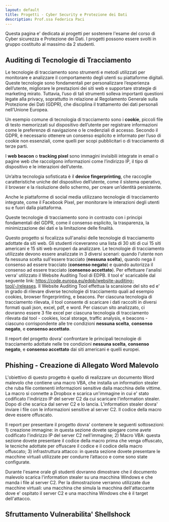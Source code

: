 ```yaml
---
layout: default
title: Progetti - Cyber Security e Protezione dei Dati
description: Prof.ssa Federica Paci
---
```

Questa pagina e' dedicata ai progetti per sostenere l'esame del corso di Cyber sicurezza e Protezione dei Dati. I progetti possono essere svolti in gruppo costituito al massimo da 2 studenti.

## Auditing di Tecnologie di Tracciamento 
Le tecnologie di tracciamento sono strumenti e metodi utilizzati per monitorare e analizzare il comportamento degli utenti su piattaforme digitali. Queste tecnologie sono fondamentali per personalizzare l’esperienza dell’utente, migliorare le prestazioni dei siti web e supportare strategie di marketing mirato. Tuttavia, l’uso di tali strumenti solleva importanti questioni legate alla privacy, soprattutto in relazione al Regolamento Generale sulla Protezione dei Dati (GDPR), che disciplina il trattamento dei dati personali nell’Unione Europea.

Un esempio comune di tecnologia di tracciamento sono i **cookie**, piccoli file di testo memorizzati sul dispositivo dell’utente per registrare informazioni come le preferenze di navigazione o le credenziali di accesso. Secondo il GDPR, è necessario ottenere un consenso esplicito e informato per l’uso di cookie non essenziali, come quelli per scopi pubblicitari o di tracciamento di terze parti. 

I **web beacon** o **tracking pixel** sono immagini invisibili integrate in email o pagine web che raccolgono informazioni come l’indirizzo IP, il tipo di dispositivo e le interazioni dell’utente.  

Un’altra tecnologia sofisticata è il **device fingerprinting**, che raccoglie caratteristiche uniche del dispositivo dell’utente, come il sistema operativo, il browser e la risoluzione dello schermo, per creare un’identità persistente. 

Anche le piattaforme di social media utilizzano tecnologie di tracciamento integrate, come il Facebook Pixel, per monitorare le interazioni degli utenti su e fuori dalla piattaforma. 

Queste tecnologie di tracciamento sono in contrasto con i principi fondamentali del GDPR, come il consenso esplicito, la trasparenza, la minimizzazione dei dati e la limitazione delle finalità. 

Questo progetto si focalizza sull'analisi delle tecnologie di tracciamento adottate da siti web. Gli studenti riceveranno una lista di 30 siti di cui 15 siti americani e 15 siti web europeri da analizzare. Le tecnologie di tracciamento utilizzate devono essere analizzate in 3 diversi scenari: quando l'utente non fa nessuna scelta sull'essere tracciato (**nessuna scelta**), quando nega il consenso ad essere tracciato (**consenso negato**) e quando autorizza il consenso ad essere tracciato (**consenso accettato**). Per effettuare l'analisi verra' utilizzato il Website Auditing Tool di EDPB. Il tool e' scaricabile dal seguente link: https://code.europa.eu/edpb/website-auditing-tool/-/releases. Il Website Auditing Tool effettua la scansione del sito ed e' in grado di rilevare diverse tecnologie di tracciamento quali ad esempio cookies, browser fingerprinting, e beacons. Per ciascuna tecnologia di tracciamento rilevata, il tool consente di scaricare i dati raccolti in diversi formati quali json, excel, pdf, e word. Per ciascun sito analizzato, ci dovranno essere 3 file excel per ciascuna tecnologia di tracciamento rilevata dal tool - cookies, local storage, traffic analysis, e beacons - ciascuno corrispondente alle tre condizioni **nessuna scelta**, **consenso negato**, e **consenso accettato**.

Il report del progetto dovra' confrontare le principali tecnologie di tracciamento adottate nelle tre condizioni **nessuna scelta**, **consenso negato**, e **consenso accettato** dai siti americani e quelli europei. 

## Phishing - Creazione di Allegato Word Malevolo

L'obiettivo di questo progetto è quello di realizzare un documento Word malevolo che contiene una macro VBA, che installa un information stealer che ruba file contenenti informazioni sensitive dalla macchina delle vittime. La macro si connette a Dropbox e scarica un'immagine in cui e' stato codificato l'indirizzo IP del server C2 da cui scaricare l'information stealer. Dopo di che scarica dal server C2 e lo lancia. L'information stealer dovra' inviare i file con le informazioni sensitive al server C2. Il codice della macro deve essere offuscato. 

Il report per presentare il progetto dovra' contenere le seguenti sottosezioni: 1) creazione immagine: in questa sezione dovete spiegare come avete codificato l'indirizzo IP del server C2 nell'immagine; 2) Macro VBA: questa sezione dovete presentare il codice della macro prima che venga offuscato, le tecniche adottate per offuscare il codice e il codice della macro offuscato; 3) infrastruttura attacco: in questa sezione dovete presentare le macchine virtuali utilizzate per condurre l’attacco e come sono state configurate. 

Durante l'esame orale gli studenti dovranno dimostrare che il documento malevolo scarica l'information stealer su una macchina Windows e che manda i file al server C2. Per la dimostrazione verranno utilizzate due macchine virtuali: una macchina che simula la macchina dell'attaccante dove e' ospitato il server C2 e una macchina Windows che è il target dell'attacco.

## Sfruttamento Vulnerabilita' Shellshock


